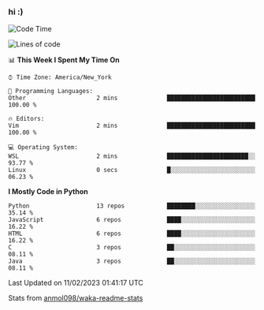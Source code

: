 ### hi :)

<!--START_SECTION:waka-->
![Code Time](http://img.shields.io/badge/Code%20Time-952%20hrs%2037%20mins-blue)

![Lines of code](https://img.shields.io/badge/From%20Hello%20World%20I%27ve%20Written-601%20Thousand%20lines%20of%20code-blue)

📊 **This Week I Spent My Time On** 

```text
⌚︎ Time Zone: America/New_York

💬 Programming Languages: 
Other                    2 mins              █████████████████████████   100.00 % 

🔥 Editors: 
Vim                      2 mins              █████████████████████████   100.00 % 

💻 Operating System: 
WSL                      2 mins              ███████████████████████░░   93.77 % 
Linux                    0 secs              █░░░░░░░░░░░░░░░░░░░░░░░░   06.23 % 

```

**I Mostly Code in Python** 

```text
Python                   13 repos            ████████░░░░░░░░░░░░░░░░░   35.14 % 
JavaScript               6 repos             ████░░░░░░░░░░░░░░░░░░░░░   16.22 % 
HTML                     6 repos             ████░░░░░░░░░░░░░░░░░░░░░   16.22 % 
C                        3 repos             ██░░░░░░░░░░░░░░░░░░░░░░░   08.11 % 
Java                     3 repos             ██░░░░░░░░░░░░░░░░░░░░░░░   08.11 % 

```



 Last Updated on 11/02/2023 01:41:17 UTC
<!--END_SECTION:waka-->

Stats from [anmol098/waka-readme-stats](https://github.com/anmol098/waka-readme-stats)